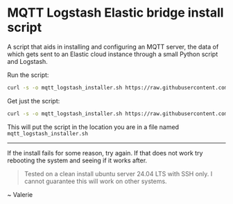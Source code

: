 # MQTT Logstash Elastic bridge install script

A script that aids in installing and configuring an MQTT server, the data of which gets sent to an Elastic cloud instance through a small Python script and Logstash.

Run the script:
```bash
curl -s -o mqtt_logstash_installer.sh https://raw.githubusercontent.com/VaeluxV/MQTT-Logstash-Elastic-bridge-install-script/refs/heads/main/mqtt_logstash_install.sh && sudo bash mqtt_logstash_installer.sh && rm mqtt_logstash_installer.sh
```

Get just the script:
```bash
curl -s -o mqtt_logstash_installer.sh https://raw.githubusercontent.com/VaeluxV/MQTT-Logstash-Elastic-bridge-install-script/refs/heads/main/mqtt_logstash_install.sh
```

This will put the script in the location you are in a file named `mqtt_logstash_installer.sh`

---

If the install fails for some reason, try again. If that does not work try rebooting the system and seeing if it works after.

> Tested on a clean install ubuntu server 24.04 LTS with SSH only. I cannot guarantee this will work on other systems.

~ Valerie